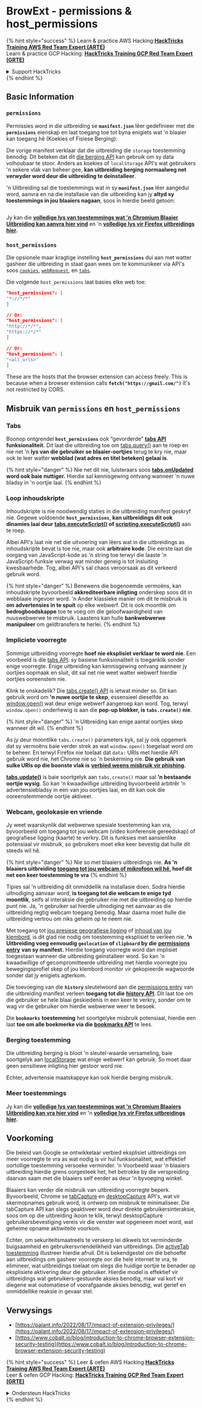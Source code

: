 # BrowExt - permissions & host\_permissions

{% hint style="success" %}
Learn & practice AWS Hacking:<img src="/.gitbook/assets/arte.png" alt="" data-size="line">[**HackTricks Training AWS Red Team Expert (ARTE)**](https://training.hacktricks.xyz/courses/arte)<img src="/.gitbook/assets/arte.png" alt="" data-size="line">\
Learn & practice GCP Hacking: <img src="/.gitbook/assets/grte.png" alt="" data-size="line">[**HackTricks Training GCP Red Team Expert (GRTE)**<img src="/.gitbook/assets/grte.png" alt="" data-size="line">](https://training.hacktricks.xyz/courses/grte)

<details>

<summary>Support HackTricks</summary>

* Check the [**subscription plans**](https://github.com/sponsors/carlospolop)!
* **Join the** 💬 [**Discord group**](https://discord.gg/hRep4RUj7f) or the [**telegram group**](https://t.me/peass) or **follow** us on **Twitter** 🐦 [**@hacktricks\_live**](https://twitter.com/hacktricks\_live)**.**
* **Share hacking tricks by submitting PRs to the** [**HackTricks**](https://github.com/carlospolop/hacktricks) and [**HackTricks Cloud**](https://github.com/carlospolop/hacktricks-cloud) github repos.

</details>
{% endhint %}

## Basic Information

### **`permissions`**

Permissies word in die uitbreiding se **`manifest.json`** lêer gedefinieer met die **`permissions`** eienskap en laat toegang toe tot byna enigiets wat 'n blaaier kan toegang hê (Koekies of Fisiese Berging):

Die vorige manifest verklaar dat die uitbreiding die `storage` toestemming benodig. Dit beteken dat dit [die berging API](https://developer.mozilla.org/en-US/docs/Mozilla/Add-ons/WebExtensions/API/storage) kan gebruik om sy data volhoubaar te stoor. Anders as koekies of `localStorage` API's wat gebruikers 'n sekere vlak van beheer gee, **kan uitbreiding berging normaalweg net verwyder word deur die uitbreiding te deïnstalleer**.

'n Uitbreiding sal die toestemmings wat in sy **`manifest.json`** lêer aangedui word, aanvra en na die installasie van die uitbreiding kan jy **altyd sy toestemmings in jou blaaiers nagaan**, soos in hierdie beeld getoon:

<figure><img src="../../.gitbook/assets/image (18).png" alt=""><figcaption></figcaption></figure>

Jy kan die [**volledige lys van toestemmings wat 'n Chromium Blaaier Uitbreiding kan aanvra hier vind**](https://developer.chrome.com/docs/extensions/develop/concepts/declare-permissions#permissions) en 'n [**volledige lys vir Firefox uitbreidings hier**](https://developer.mozilla.org/en-US/docs/Mozilla/Add-ons/WebExtensions/manifest.json/permissions#api\_permissions)**.**

### `host_permissions`

Die opsionele maar kragtige instelling **`host_permissions`** dui aan met watter gasheer die uitbreiding in staat gaan wees om te kommunikeer via API's soos [`cookies`](https://developer.mozilla.org/en-US/docs/Mozilla/Add-ons/WebExtensions/API/cookies), [`webRequest`](https://developer.mozilla.org/en-US/docs/Mozilla/Add-ons/WebExtensions/API/webRequest), en [`tabs`](https://developer.mozilla.org/en-US/docs/Mozilla/Add-ons/WebExtensions/API/tabs).

Die volgende `host_permissions` laat basies elke web toe:
```json
"host_permissions": [
"*://*/*"
]

// Or:
"host_permissions": [
"http://*/*",
"https://*/*"
]

// Or:
"host_permissions": [
"<all_urls>"
]
```
These are the hosts that the browser extension can access freely. This is because when a browser extension calls **`fetch("https://gmail.com/")`** it's not restricted by CORS.

## Misbruik van `permissions` en `host_permissions`

### Tabs

Boonop ontgrendel **`host_permissions`** ook “gevorderde” [**tabs API**](https://developer.mozilla.org/en-US/docs/Mozilla/Add-ons/WebExtensions/API/tabs) **funksionaliteit.** Dit laat die uitbreiding toe om [tabs.query()](https://developer.mozilla.org/en-US/docs/Mozilla/Add-ons/WebExtensions/API/tabs/query) aan te roep en nie net 'n **lys van die gebruiker se blaaier-oortjies** terug te kry nie, maar ook te leer watter **webblad (wat adres en titel beteken) gelaai is**.

{% hint style="danger" %}
Nie net dit nie, luisteraars soos [**tabs.onUpdated**](https://developer.mozilla.org/en-US/docs/Mozilla/Add-ons/WebExtensions/API/tabs/onUpdated) **word ook baie nuttiger.** Hierdie sal kennisgewing ontvang wanneer 'n nuwe bladsy in 'n oortjie laai.
{% endhint %}

### Loop inhoudskripte <a href="#running-content-scripts" id="running-content-scripts"></a>

Inhoudskripte is nie noodwendig staties in die uitbreiding manifest geskryf nie. Gegewe voldoende **`host_permissions`**, **kan uitbreidings dit ook dinamies laai deur** [**tabs.executeScript()**](https://developer.mozilla.org/en-US/docs/Mozilla/Add-ons/WebExtensions/API/tabs/executeScript) **of** [**scripting.executeScript()**](https://developer.mozilla.org/en-US/docs/Mozilla/Add-ons/WebExtensions/API/scripting/executeScript) aan te roep.

Albei API's laat nie net die uitvoering van lêers wat in die uitbreidings as inhoudskripte bevat is toe nie, maar ook **arbitraire kode**. Die eerste laat die oorgang van JavaScript-kode as 'n string toe terwyl die laaste 'n JavaScript-funksie verwag wat minder geneig is tot insluiting kwesbaarhede. Tog, albei API's sal chaos veroorsaak as dit verkeerd gebruik word.

{% hint style="danger" %}
Benewens die bogenoemde vermoëns, kan inhoudskripte byvoorbeeld **akkrediteerbare inligting** onderskep soos dit in webblaaie ingevoer word. 'n Ander klassieke manier om dit te misbruik is **om advertensies in te spuit** op elke webwerf. Dit is ook moontlik om **bedrogboodskappe** toe te voeg om die geloofwaardigheid van nuuswebwerwe te misbruik. Laastens kan hulle **bankwebwerwe manipuleer** om geldtransfers te herlei.
{% endhint %}

### Impliciete voorregte <a href="#implicit-privileges" id="implicit-privileges"></a>

Sommige uitbreiding voorregte **hoef nie eksplisiet verklaar te word nie**. Een voorbeeld is die [tabs API](https://developer.mozilla.org/en-US/docs/Mozilla/Add-ons/WebExtensions/API/tabs): sy basiese funksionaliteit is toeganklik sonder enige voorregte. Enige uitbreiding kan kennisgewing ontvang wanneer jy oortjies oopmaak en sluit, dit sal net nie weet watter webwerf hierdie oortjies ooreenstem nie.

Klink te onskadelik? Die [tabs.create() API](https://developer.mozilla.org/en-US/docs/Mozilla/Add-ons/WebExtensions/API/tabs/create) is ietwat minder so. Dit kan gebruik word om **'n nuwe oortjie te skep**, essensieel dieselfde as [window.open()](https://developer.mozilla.org/en-US/docs/Web/API/Window/open) wat deur enige webwerf aangeroep kan word. Tog, terwyl `window.open()` onderhewig is aan die **pop-up blokker, is `tabs.create()` nie**.

{% hint style="danger" %}
'n Uitbreiding kan enige aantal oortjies skep wanneer dit wil.
{% endhint %}

As jy deur moontlike `tabs.create()` parameters kyk, sal jy ook opgemerk dat sy vermoëns baie verder strek as wat `window.open()` toegelaat word om te beheer. En terwyl Firefox nie toelaat dat `data:` URIs met hierdie API gebruik word nie, het Chrome nie so 'n beskerming nie. **Die gebruik van sulke URIs op die boonste vlak is** [**verbied weens misbruik vir phishing**](https://bugzilla.mozilla.org/show\_bug.cgi?id=1331351)**.**

[**tabs.update()**](https://developer.mozilla.org/en-US/docs/Mozilla/Add-ons/WebExtensions/API/tabs/update) is baie soortgelyk aan `tabs.create()` maar sal **'n bestaande oortjie wysig**. So kan 'n kwaadwillige uitbreiding byvoorbeeld arbitrêr 'n advertensiebladsy in een van jou oortjies laai, en dit kan ook die ooreenstemmende oortjie aktiveer.

### Webcam, geolokasie en vriende <a href="#webcam-geolocation-and-friends" id="webcam-geolocation-and-friends"></a>

Jy weet waarskynlik dat webwerwe spesiale toestemming kan vra, byvoorbeeld om toegang tot jou webcam (video konferensie gereedskap) of geografiese ligging (kaarte) te verkry. Dit is funksies met aansienlike potensiaal vir misbruik, so gebruikers moet elke keer bevestig dat hulle dit steeds wil hê.

{% hint style="danger" %}
Nie so met blaaiers uitbreidings nie. **As 'n blaaiers uitbreiding** [**toegang tot jou webcam of mikrofoon wil hê**](https://developer.mozilla.org/en-US/docs/Web/API/MediaDevices/getUserMedia)**, hoef dit net een keer toestemming te vra**
{% endhint %}

Tipies sal 'n uitbreiding dit onmiddellik na installasie doen. Sodra hierdie uitnodiging aanvaar word, **is toegang tot die webcam te enige tyd moontlik**, selfs al interaksie die gebruiker nie met die uitbreiding op hierdie punt nie. Ja, 'n gebruiker sal hierdie uitnodiging net aanvaar as die uitbreiding regtig webcam toegang benodig. Maar daarna moet hulle die uitbreiding vertrou om niks geheim op te neem nie.

Met toegang tot [jou presiese geografiese ligging](https://developer.mozilla.org/en-US/docs/Web/API/Geolocation) of [inhoud van jou klembord](https://developer.mozilla.org/en-US/docs/Web/API/Clipboard\_API), is dit glad nie nodig om toestemming eksplisiet te verleen nie. **'n Uitbreiding voeg eenvoudig `geolocation` of `clipboard` by die** [**permissions entry**](https://developer.mozilla.org/en-US/docs/Mozilla/Add-ons/WebExtensions/manifest.json/permissions) **van sy manifest.** Hierdie toegang voorregte word dan implisiet toegestaan wanneer die uitbreiding geïnstalleer word. So kan 'n kwaadwillige of gecompromitteerde uitbreiding met hierdie voorregte jou bewegingsprofiel skep of jou klembord monitor vir gekopieerde wagwoorde sonder dat jy enigiets agterkom.

Die toevoeging van die **`history`** sleutelwoord aan die [permissions entry](https://developer.mozilla.org/en-US/docs/Mozilla/Add-ons/WebExtensions/manifest.json/permissions) van die uitbreiding manifest verleen **toegang tot die** [**history API**](https://developer.mozilla.org/en-US/docs/Mozilla/Add-ons/WebExtensions/API/history). Dit laat toe om die gebruiker se hele blaai geskiedenis in een keer te verkry, sonder om te wag vir die gebruiker om hierdie webwerwe weer te besoek.

Die **`bookmarks`** **toestemming** het soortgelyke misbruik potensiaal, hierdie een laat **toe om alle boekmerke via die** [**bookmarks API**](https://developer.mozilla.org/en-US/docs/Mozilla/Add-ons/WebExtensions/API/bookmarks) te lees.

### Berging toestemming <a href="#the-storage-permission" id="the-storage-permission"></a>

Die uitbreiding berging is bloot 'n sleutel-waarde versameling, baie soortgelyk aan [localStorage](https://developer.mozilla.org/en-US/docs/Web/API/Window/localStorage) wat enige webwerf kan gebruik. So moet daar geen sensitiewe inligting hier gestoor word nie.

Echter, advertensie maatskappye kan ook hierdie berging misbruik.

### Meer toestemmings

Jy kan die [**volledige lys van toestemmings wat 'n Chromium Blaaiers Uitbreiding kan vra hier vind**](https://developer.chrome.com/docs/extensions/develop/concepts/declare-permissions#permissions) en 'n [**volledige lys vir Firefox uitbreidings hier**](https://developer.mozilla.org/en-US/docs/Mozilla/Add-ons/WebExtensions/manifest.json/permissions#api\_permissions)**.**

## Voorkoming <a href="#why-not-restrict-extension-privileges" id="why-not-restrict-extension-privileges"></a>

Die beleid van Google se ontwikkelaar verbied eksplisiet uitbreidings om meer voorregte te vra as wat nodig is vir hul funksionaliteit, wat effektief oortollige toestemming versoeke verminder. 'n Voorbeeld waar 'n blaaiers uitbreiding hierdie grens oorgesteek het, het betrokke by die verspreiding daarvan saam met die blaaiers self eerder as deur 'n byvoeging winkel.

Blaaiers kan verder die misbruik van uitbreiding voorregte beperk. Byvoorbeeld, Chrome se [tabCapture](https://developer.chrome.com/docs/extensions/reference/tabCapture/) en [desktopCapture](https://developer.chrome.com/docs/extensions/reference/desktopCapture/) API's, wat vir skermopnames gebruik word, is ontwerp om misbruik te minimaliseer. Die tabCapture API kan slegs geaktiveer word deur direkte gebruikersinteraksie, soos om op die uitbreiding ikoon te klik, terwyl desktopCapture gebruikersbevestiging vereis vir die venster wat opgeneem moet word, wat geheime opname aktiwiteite voorkom.

Echter, om sekuriteitsmaatreëls te verskerp lei dikwels tot verminderde buigsaamheid en gebruikersvriendelikheid van uitbreidings. Die [activeTab toestemming](https://developer.mozilla.org/en-US/docs/Mozilla/Add-ons/WebExtensions/manifest.json/permissions#activetab\_permission) illustreer hierdie afruil. Dit is bekendgestel om die behoefte aan uitbreidings om gasheer voorregte oor die hele internet te vra, te elimineer, wat uitbreidings toelaat om slegs die huidige oortjie te benader op eksplisiete aktivering deur die gebruiker. Hierdie model is effektief vir uitbreidings wat gebruikers-gestuurde aksies benodig, maar val kort vir diegene wat outomatiese of voorafgaande aksies benodig, wat gerief en onmiddellike reaksie in gevaar stel.

## **Verwysings**

* [https://palant.info/2022/08/17/impact-of-extension-privileges/](https://palant.info/2022/08/17/impact-of-extension-privileges/)
* [https://www.cobalt.io/blog/introduction-to-chrome-browser-extension-security-testing](https://www.cobalt.io/blog/introduction-to-chrome-browser-extension-security-testing)

{% hint style="success" %}
Leer & oefen AWS Hacking:<img src="/.gitbook/assets/arte.png" alt="" data-size="line">[**HackTricks Training AWS Red Team Expert (ARTE)**](https://training.hacktricks.xyz/courses/arte)<img src="/.gitbook/assets/arte.png" alt="" data-size="line">\
Leer & oefen GCP Hacking: <img src="/.gitbook/assets/grte.png" alt="" data-size="line">[**HackTricks Training GCP Red Team Expert (GRTE)**<img src="/.gitbook/assets/grte.png" alt="" data-size="line">](https://training.hacktricks.xyz/courses/grte)

<details>

<summary>Ondersteun HackTricks</summary>

* Kyk na die [**subskripsie planne**](https://github.com/sponsors/carlospolop)!
* **Sluit aan by die** 💬 [**Discord groep**](https://discord.gg/hRep4RUj7f) of die [**telegram groep**](https://t.me/peass) of **volg** ons op **Twitter** 🐦 [**@hacktricks\_live**](https://twitter.com/hacktricks\_live)**.**
* **Deel hacking truuks deur PRs in te dien na die** [**HackTricks**](https://github.com/carlospolop/hacktricks) en [**HackTricks Cloud**](https://github.com/carlospolop/hacktricks-cloud) github repos.

</details>
{% endhint %}
